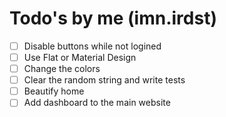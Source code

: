 # Todo's by me (imn.irdst)

- [ ] Disable buttons while not logined
- [ ] Use Flat or Material Design
- [ ] Change the colors
- [ ] Clear the random string and write tests
- [ ] Beautify home
- [ ] Add dashboard to the main website
